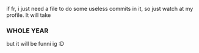 if fr, i just need a file to do some useless commits in it, so just watch at my profile. It will take
### WHOLE YEAR
but it will be funni ig :D

